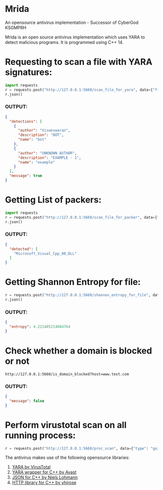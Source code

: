 # Mrida
An opensource antivirus implementation - Successor of CyberGod KSGMPRH

Mrida is an open source antivirus implementation which uses YARA to detect malicious programs. It is programmed using C++ 14.

# Requesting to scan a file with YARA signatures:

```python
import requests
r = requests.post("http://127.0.0.1:5660/scan_file_for_yara", data={"file": "D:/test.eicar", "target": "windows"})
r.json()
```

### OUTPUT:
```json
{
  "detections": [
    {
      "author": "Visweswaran",
      "description": "BOT",
      "name": "bot"
    },
    {
      "author": "UNKNOWN AUTHOR",
      "description": "EXAMPLE - 1",
      "name": "example"
    }
  ],
  "message": true
}
```

# Getting List of packers:

```python
import requests
r = requests.post("http://127.0.0.1:5660/scan_file_for_packer", data={"file": "D:/git-bash.exe"})
r.json()
```

### OUTPUT:
```json
{
  "detected": [
    "Microsoft_Visual_Cpp_80_DLL"
  ]
}
```

# Getting Shannon Entropy for file:

```python
r = requests.post("http://127.0.0.1:5660/shannon_entropy_for_file", data={"file": "D:/git-bash.exe"})
r.json()
```

### OUTPUT:
```json
{
  "entropy": 4.221405214084764
}
```

# Check whether a domain is blocked or not
```
http://127.0.0.1:5660/is_domain_blocked?host=www.test.com
```

### OUTPUT:
```json
{
  "message": false
}
```

# Perform virustotal scan on all running process:
```python
r = requests.post("http://127.0.0.1:5660/proc_scan", data={"type": "gui", "api": "[YOUR KEY]"})
```

The antivirus makes use of the following opensource libraries:

1. [YARA by VirusTotal](https://github.com/VirusTotal/yara)
2. [YARA wrapper for C++ by Avast](https://github.com/avast/yaracpp)
3. [JSON for C++ by Niels Lohmann](https://github.com/nlohmann/json)
4. [HTTP library for C++ by yhirose](https://github.com/yhirose/cpp-httplib)